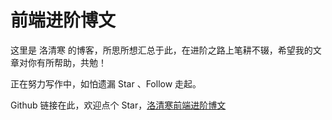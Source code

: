 # 前端进阶博文
这里是 洛清寒 的博客，所思所想汇总于此，在进阶之路上笔耕不辍，希望我的文章对你有所帮助，共勉！

正在努力写作中，如怕遗漏 Star 、Follow 走起。

Github 链接在此，欢迎点个 Star，[洛清寒前端进阶博文](https://github.com/lensh/lensh.github.io)